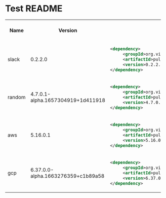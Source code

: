 # Test README

<table>
  <tr>
    <th>Name</th>
    <th>Version</th>
    <th>Maven artifact</th>
    <th>Gradle artifact</th>
    <th>Maven Central</th>
    <th>Pulumi official docs</th>
    <th>Kotlin API docs</th>
  </tr>
  <tr>
    <td>slack</td>
    <td>0.2.2.0</td>
    <td> 
 
```xml
<dependency>
     <groupId>org.virtuslab</groupId>
     <artifactId>pulumi-slack-kotlin</artifactId>
     <version>0.2.2.0</version>
</dependency>
```
 
 </td>
    <td> 
 
```kt
implementation("org.virtuslab:pulumi-slack-kotlin:0.2.2.0")
```
 
 </td>
    <td><a href="https://search.maven.org/artifact/org.virtuslab/pulumi-slack-kotlin">link</a></td>
    <td><a href="https://www.pulumi.com/registry/packages/slack">link</a></td>
    <td><a href="https://storage.googleapis.com/pulumi-kotlin-docs/slack/0.2.2.0/index.html">link</a></td>
  </tr>
  <tr>
    <td>random</td>
    <td>4.7.0.1-alpha.1657304919+1d411918</td>
    <td> 
 
```xml
<dependency>
     <groupId>org.virtuslab</groupId>
     <artifactId>pulumi-random-kotlin</artifactId>
     <version>4.7.0.1-alpha.1657304919+1d411918</version>
</dependency>
```
 
 </td>
    <td> 
 
```kt
implementation("org.virtuslab:pulumi-random-kotlin:4.7.0.1-alpha.1657304919+1d411918")
```
 
 </td>
    <td><a href="https://search.maven.org/artifact/org.virtuslab/pulumi-random-kotlin">link</a></td>
    <td><a href="https://www.pulumi.com/registry/packages/random">link</a></td>
    <td><a href="https://storage.googleapis.com/pulumi-kotlin-docs/random/4.7.0.1-alpha.1657304919+1d411918/index.html">link</a></td>
  </tr>
  <tr>
    <td>aws</td>
    <td>5.16.0.1</td>
    <td> 
 
```xml
<dependency>
     <groupId>org.virtuslab</groupId>
     <artifactId>pulumi-aws-kotlin</artifactId>
     <version>5.16.0.1</version>
</dependency>
```
 
 </td>
    <td> 
 
```kt
implementation("org.virtuslab:pulumi-aws-kotlin:5.16.0.1")
```
 
 </td>
    <td><a href="https://search.maven.org/artifact/org.virtuslab/pulumi-aws-kotlin">link</a></td>
    <td><a href="https://www.pulumi.com/registry/packages/aws">link</a></td>
    <td><a href="https://storage.googleapis.com/pulumi-kotlin-docs/aws/5.16.0.1/index.html">link</a></td>
  </tr>
  <tr>
    <td>gcp</td>
    <td>6.37.0.0-alpha.1663276359+c1b89a58</td>
    <td> 
 
```xml
<dependency>
     <groupId>org.virtuslab</groupId>
     <artifactId>pulumi-gcp-kotlin</artifactId>
     <version>6.37.0.0-alpha.1663276359+c1b89a58</version>
</dependency>
```
 
 </td>
    <td> 
 
```kt
implementation("org.virtuslab:pulumi-gcp-kotlin:6.37.0.0-alpha.1663276359+c1b89a58")
```
 
 </td>
    <td><a href="https://search.maven.org/artifact/org.virtuslab/pulumi-gcp-kotlin">link</a></td>
    <td><a href="https://www.pulumi.com/registry/packages/gcp">link</a></td>
    <td><a href="https://storage.googleapis.com/pulumi-kotlin-docs/gcp/6.37.0.0-alpha.1663276359+c1b89a58/index.html">link</a></td>
  </tr>
</table>
